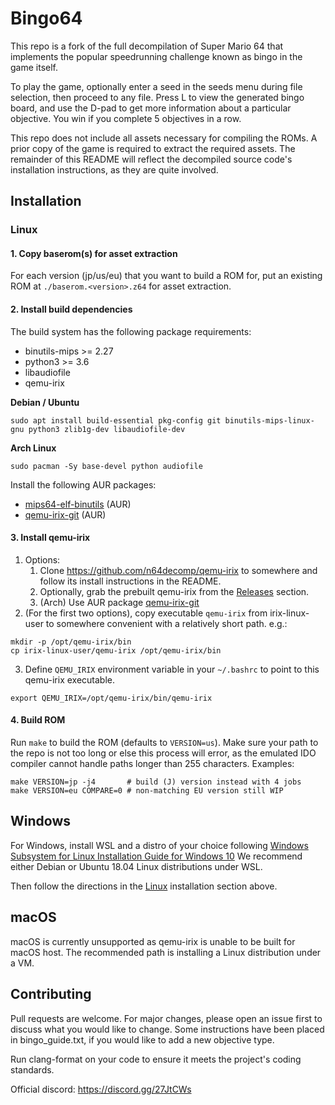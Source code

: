# Bingo64

This repo is a fork of the full decompilation of Super Mario 64
that implements the popular speedrunning challenge known as bingo in
the game itself.

To play the game, optionally enter a seed in the seeds menu during
file selection, then proceed to any file. Press L to view the generated
bingo board, and use the D-pad to get more information about a particular
objective. You win if you complete 5 objectives in a row.

This repo does not include all assets necessary for compiling the ROMs.
A prior copy of the game is required to extract the required assets.
The remainder of this README will reflect the decompiled source code's
installation instructions, as they are quite involved.

## Installation

### Linux

#### 1. Copy baserom(s) for asset extraction

For each version (jp/us/eu) that you want to build a ROM for, put an existing ROM at
`./baserom.<version>.z64` for asset extraction.

#### 2. Install build dependencies

The build system has the following package requirements:
 * binutils-mips >= 2.27
 * python3 >= 3.6
 * libaudiofile
 * qemu-irix

__Debian / Ubuntu__
```
sudo apt install build-essential pkg-config git binutils-mips-linux-gnu python3 zlib1g-dev libaudiofile-dev
```

__Arch Linux__
```
sudo pacman -Sy base-devel python audiofile
```
Install the following AUR packages:
* [mips64-elf-binutils](https://aur.archlinux.org/packages/mips64-elf-binutils) (AUR)
* [qemu-irix-git](https://aur.archlinux.org/packages/qemu-irix-git) (AUR)

#### 3. Install qemu-irix

1. Options:
   1. Clone https://github.com/n64decomp/qemu-irix to somewhere and follow its install instructions in the README.
   2. Optionally, grab the prebuilt qemu-irix from the [Releases](https://github.com/n64decomp/sm64/releases) section.
   3. (Arch) Use AUR package [qemu-irix-git](https://aur.archlinux.org/packages/qemu-irix-git)
2. (For the first two options), copy executable `qemu-irix` from irix-linux-user to
      somewhere convenient with a relatively short path. e.g.:
```
mkdir -p /opt/qemu-irix/bin
cp irix-linux-user/qemu-irix /opt/qemu-irix/bin
```

3. Define `QEMU_IRIX` environment variable in your `~/.bashrc` to point to this qemu-irix executable.
```
export QEMU_IRIX=/opt/qemu-irix/bin/qemu-irix
```

#### 4. Build ROM

Run `make` to build the ROM (defaults to `VERSION=us`). Make sure your path to the repo
is not too long or else this process will error, as the emulated IDO compiler cannot
handle paths longer than 255 characters.
Examples:
```
make VERSION=jp -j4       # build (J) version instead with 4 jobs
make VERSION=eu COMPARE=0 # non-matching EU version still WIP
```

## Windows

For Windows, install WSL and a distro of your choice following
[Windows Subsystem for Linux Installation Guide for Windows 10](https://docs.microsoft.com/en-us/windows/wsl/install-win10)
We recommend either Debian or Ubuntu 18.04 Linux distributions under WSL.

Then follow the directions in the [Linux](#linux) installation section above.

## macOS

macOS is currently unsupported as qemu-irix is unable to be built for macOS host.
The recommended path is installing a Linux distribution under a VM.

## Contributing

Pull requests are welcome. For major changes, please open an issue first to
discuss what you would like to change. Some instructions have been placed in
bingo_guide.txt, if you would like to add a new objective type.

Run clang-format on your code to ensure it meets the project's coding standards.

Official discord: https://discord.gg/27JtCWs
